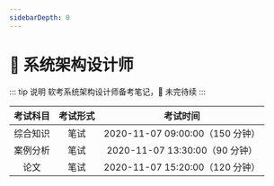 ```yaml
---
sidebarDepth: 0
---
```


#  系统架构设计师

::: tip 说明
软考系统架构设计师备考笔记，🚧 未完待续
:::

| 考试科目 | 考试形式 |            考试时间             |
| :------: | :------: | :-----------------------------: |
| 综合知识 |   笔试   | 2020-11-07 09:00:00（150 分钟） |
| 案例分析 |   笔试   | 2020-11-07 13:30:00（90 分钟）  |
|   论文   |   笔试   | 2020-11-07 15:20:00（120 分钟） |
